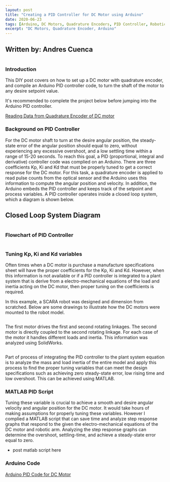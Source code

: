 ```yaml
---
layout: post
title: "Creating a PID Controller for DC Motor using Arduino"
date: 2020-06-23
tags: [Arduino, DC Motors, Quadrature Encoders, PID Controller, Robotics]
excerpt: "DC Motors, Quadrature Encoder, Arduino"
---
```


## Written by: Andres Cuenca

<img src="{{ site.url }}{{ site.baseurl }}/images/arduino-PID.jpg" alt="">

### Introduction
This DIY post covers on how to set up a DC motor with quadrature encoder, and
compile an Arduino PID controller code, to turn the shaft of the motor to any desire
setpoint value.

It's recommended to complete the project below before jumping into the Arduino PID controller.

[Reading Data from Quadrature Encoder of DC motor](https://cuenca-andres.github.io/Cuenca-Portfolio.github.io/DC_motor_quad/)


### Background on PID Controller

 For the DC motor shaft to turn at the desire angular position, the steady-state error of the angular position should equal to zero, without experiencing any excessive overshoot, and a low settling time within a range of 15-20 seconds. To reach this goal, a PID (proportional, integral and derivative) controller code was complied on an Arduino. There are three coefficients Kp, Ki and Kd that must be properly tuned to get a correct response for the DC motor. For this task, a quadrature encoder is applied to read pulse counts from the optical sensor and the Arduino uses this information to compute the angular position and velocity. In addition, the Arduino embeds the PID controller and keeps track of the setpoint and process variables. A PID controller operates inside a closed loop system, which a diagram is shown below.


## Closed Loop System Diagram

<img src="{{ site.url }}{{ site.baseurl }}/images/CL-diagramV.2.jpg" alt="">


### Flowchart of PID Controller

<img src="{{ site.url }}{{ site.baseurl }}/images/PID-flowChart.jpg" alt="">


### Tuning Kp, Ki and Kd variables

Often times when a DC motor is purchase a manufacture specifications sheet will have
the proper coefficients for the Kp, Ki and Kd. However, when this information is not available or if a PID controller is
integrated to a plant system that is derive from a electro-mechanical equations of the load and inertia acting on the DC motor,
then proper tuning on the coefficients is required.  

In this example, a SCARA robot was designed and dimension from scratched. Below are
some drawings to illustrate how the DC motors were mounted to the robot model.


<img src="{{ site.url }}{{ site.baseurl }}/images/scaradrawing1.jpg" alt="">

The first motor drives the first and second rotating linkages. The second motor is directly
coupled to the second rotating linkage. For each case of the motor it handles different loads and inertia.
This information was analyzed using SolidWorks.


<img src="{{ site.url }}{{ site.baseurl }}/images/scaradrawing3.jpg" alt="">

Part of process of integrating the PID controller to the plant system equation is to
analyze the mass and load inertia of the entire model and apply this process to find
the proper tuning variables that can meet the design specifications such as achieving
zero steady-state error, low rising time and low overshoot. This can be achieved using MATLAB.

### MATLAB PID Script

Tuning these variable is crucial to achieve a smooth and desire angular velocity and angular position for
the DC motor. It would take hours of making assumptions for properly tuning these variables.
However I complied a MATLAB script that can save time and analyze step response graphs
that respond to the given the electro-mechanical equations of the DC motor and robotic arm. Analyzing
the step response graphs can determine the overshoot, settling-time, and achieve a steady-state error equal to zero.



* post matlab script here

### Arduino Code
[Arduino PID Code for DC Motor](https://github.com/Cuenca-Andres/RoboticsControlsSystem/blob/master/Arduino_PID_Controller_DC-Motor)
